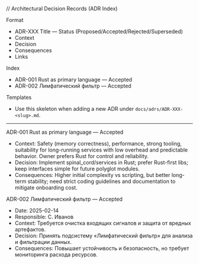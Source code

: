 <!-- neira:meta
id: NEI-20250902-202115-rename-backend
intent: docs
summary: |
  Уточнено название каталога: backend/services -> spinal_cord/services.
-->
<!-- neira:meta
id: NEI-20250214-120000-lymph-filter
intent: docs
summary: Добавлено решение о подсистеме «Лимфатический фильтр».
-->
// Architectural Decision Records (ADR Index)

Format
- ADR-XXX Title — Status (Proposed/Accepted/Rejected/Superseded)
- Context
- Decision
- Consequences
- Links

Index
- ADR-001 Rust as primary language — Accepted
- ADR-002 Лимфатический фильтр — Accepted

Templates
- Use this skeleton when adding a new ADR under `docs/adrs/ADR-XXX-<slug>.md`.

---

ADR-001 Rust as primary language — Accepted
- Context: Safety (memory correctness), performance, strong tooling, suitability for long-running services with low overhead and predictable behavior. Owner prefers Rust for control and reliability.
- Decision: Implement spinal_cord/services in Rust; prefer Rust-first libs; keep interfaces simple for future polyglot modules.
- Consequences: Higher initial complexity vs scripting, but better long-term stability; need strict coding guidelines and documentation to mitigate onboarding cost.

ADR-002 Лимфатический фильтр — Accepted
- Date: 2025-02-14
- Responsible: С. Иванов
- Context: Требуется очистка входящих сигналов и защита от вредных артефактов.
- Decision: Принять подсистему «Лимфатический фильтр» для анализа и фильтрации данных.
- Consequences: Повышает устойчивость и безопасность, но требует мониторинга расхода ресурсов.
